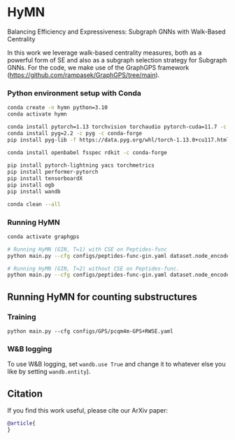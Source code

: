 # HyMN
Balancing Efficiency and Expressiveness: Subgraph GNNs with Walk-Based Centrality

In this work we leverage walk-based centrality measures, both as a powerful form of SE and also as a subgraph selection strategy for Subgraph GNNs. For the code, we make use of the GraphGPS framework (https://github.com/rampasek/GraphGPS/tree/main). 


### Python environment setup with Conda

```bash
conda create -n hymn python=3.10
conda activate hymn

conda install pytorch=1.13 torchvision torchaudio pytorch-cuda=11.7 -c pytorch -c nvidia
conda install pyg=2.2 -c pyg -c conda-forge
pip install pyg-lib -f https://data.pyg.org/whl/torch-1.13.0+cu117.html
  
conda install openbabel fsspec rdkit -c conda-forge

pip install pytorch-lightning yacs torchmetrics
pip install performer-pytorch
pip install tensorboardX
pip install ogb
pip install wandb

conda clean --all
```


### Running HyMN
```bash
conda activate graphgps

# Running HyMN (GIN, T=1) with CSE on Peptides-func
python main.py --cfg configs/peptides-func-gin.yaml dataset.node_encoder_name Atom+NodeCentrality model.type colour_gnn gnn.num_samples 2 gnn.layer_type gineconv wandb.use False

# Running HyMN (GIN, T=2) without CSE on Peptides-func.
python main.py --cfg configs/peptides-func-gin.yaml dataset.node_encoder_name Atom model.type colour_gnn gnn.num_samples 3 gnn.layer_type gineconv wandb.use False

```

## Running HyMN for counting substructures
### Training
```
python main.py --cfg configs/GPS/pcqm4m-GPS+RWSE.yaml
```



### W&B logging
To use W&B logging, set `wandb.use True` and change it to whatever else you like by setting `wandb.entity`).



## Citation

If you find this work useful, please cite our ArXiv paper:
```bibtex
@article{
}
```
